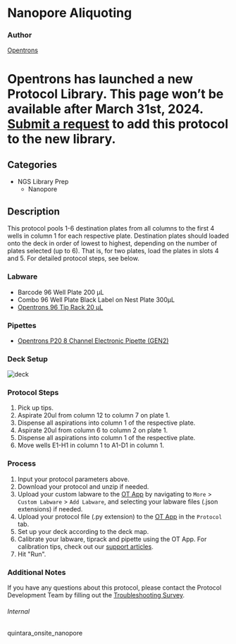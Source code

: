 # Nanopore Aliquoting

### Author
[Opentrons](https://opentrons.com/)



# Opentrons has launched a new Protocol Library. This page won’t be available after March 31st, 2024. [Submit a request](https://docs.google.com/forms/d/e/1FAIpQLSdYYp9QCKow4nn0KlCVsMS3HX0eJ0N9O7-erajKvcpT0lWbSg/viewform) to add this protocol to the new library.

## Categories
* NGS Library Prep
	* Nanopore


## Description
This protocol pools 1-6 destination plates from all columns to the first 4 wells in column 1 for each respective plate. Destination plates should loaded onto the deck in order of lowest to highest, depending on the number of plates selected (up to 6). That is, for two plates, load the plates in slots 4 and 5. For detailed protocol steps, see below.


### Labware
* Barcode 96 Well Plate 200 µL
* Combo 96 Well Plate Black Label on Nest Plate 300µL
* [Opentrons 96 Tip Rack 20 µL](https://shop.opentrons.com/collections/opentrons-tips/products/opentrons-10ul-tips)


### Pipettes
* [Opentrons P20 8 Channel Electronic Pipette (GEN2)](https://shop.opentrons.com/8-channel-electronic-pipette/)


### Deck Setup
![deck](https://opentrons-protocol-library-website.s3.amazonaws.com/custom-README-images/quintara-onsite/quintara_nanopore/deck.png)



### Protocol Steps
1. Pick up tips.
2. Aspirate 20ul from column 12 to column 7 on plate 1.
3. Dispense all aspirations into column 1 of the respective plate.
4. Aspirate 20ul from column 6 to column 2 on plate 1.
5. Dispense all aspirations into column 1 of the respective plate.
6. Move wells E1-H1 in column 1 to A1-D1 in column 1.



### Process
1. Input your protocol parameters above.
2. Download your protocol and unzip if needed.
3. Upload your custom labware to the [OT App](https://opentrons.com/ot-app) by navigating to `More` > `Custom Labware` > `Add Labware`, and selecting your labware files (.json extensions) if needed.
4. Upload your protocol file (.py extension) to the [OT App](https://opentrons.com/ot-app) in the `Protocol` tab.
5. Set up your deck according to the deck map.
6. Calibrate your labware, tiprack and pipette using the OT App. For calibration tips, check out our [support articles](https://support.opentrons.com/en/collections/1559720-guide-for-getting-started-with-the-ot-2).
7. Hit "Run".


### Additional Notes
If you have any questions about this protocol, please contact the Protocol Development Team by filling out the [Troubleshooting Survey](https://protocol-troubleshooting.paperform.co/).


###### Internal
quintara_onsite_nanopore
